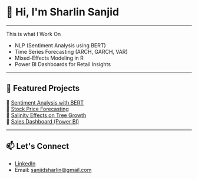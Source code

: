 # 👋 Hi, I'm Sharlin Sanjid
---

This is what I Work On
- NLP (Sentiment Analysis using BERT)
- Time Series Forecasting (ARCH, GARCH, VAR)
- Mixed-Effects Modeling in R
- Power BI Dashboards for Retail Insights

---

## 📂 Featured Projects
🔹 [Sentiment Analysis with BERT](https://github.com/sharlinsanjid/sentiment-analysis-bert)  
🔹 [Stock Price Forecasting](https://github.com/sharlinsanjid/stock-price-forecasting)  
🔹 [Salinity Effects on Tree Growth](https://github.com/sharlinsanjid/coastal-tree-growth-analysis)  
🔹 [Sales Dashboard (Power BI)](https://github.com/sharlinsanjid/sales-dashboard-powerbi)

---

## 📫 Let's Connect
- [LinkedIn](https://www.linkedin.com/in/sanjidsharlin)
- Email: sanjidsharlin@gmail.com
